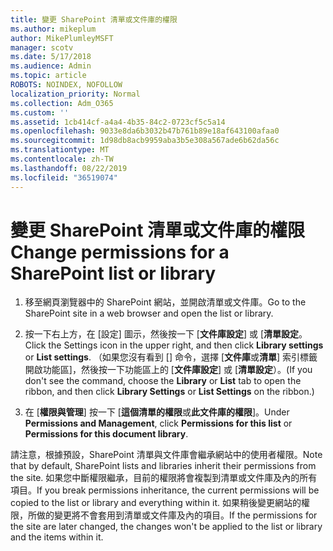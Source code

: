 ```yaml
---
title: 變更 SharePoint 清單或文件庫的權限
ms.author: mikeplum
author: MikePlumleyMSFT
manager: scotv
ms.date: 5/17/2018
ms.audience: Admin
ms.topic: article
ROBOTS: NOINDEX, NOFOLLOW
localization_priority: Normal
ms.collection: Adm_O365
ms.custom: ''
ms.assetid: 1cb414cf-a4a4-4b35-84c2-0723cf5c5a14
ms.openlocfilehash: 9033e8da6b3032b47b761b89e18af643100afaa0
ms.sourcegitcommit: 1d98db8acb9959aba3b5e308a567ade6b62da56c
ms.translationtype: MT
ms.contentlocale: zh-TW
ms.lasthandoff: 08/22/2019
ms.locfileid: "36519074"
---
```

# <a name="change-permissions-for-a-sharepoint-list-or-library"></a><span data-ttu-id="2d716-102">變更 SharePoint 清單或文件庫的權限</span><span class="sxs-lookup"><span data-stu-id="2d716-102">Change permissions for a SharePoint list or library</span></span>

1. <span data-ttu-id="2d716-103">移至網頁瀏覽器中的 SharePoint 網站，並開啟清單或文件庫。</span><span class="sxs-lookup"><span data-stu-id="2d716-103">Go to the SharePoint site in a web browser and open the list or library.</span></span>
    
2. <span data-ttu-id="2d716-104">按一下右上方，在 [設定] 圖示，然後按一下 [**文件庫設定**] 或 [**清單設定**。</span><span class="sxs-lookup"><span data-stu-id="2d716-104">Click the Settings icon in the upper right, and then click **Library settings** or **List settings**.</span></span> <span data-ttu-id="2d716-105">（如果您沒有看到 [] 命令，選擇 [**文件庫**或**清單**] 索引標籤開啟功能區]，然後按一下功能區上的 [**文件庫設定**] 或 [**清單設定**）。</span><span class="sxs-lookup"><span data-stu-id="2d716-105">(If you don't see the command, choose the **Library** or **List** tab to open the ribbon, and then click **Library Settings** or **List Settings** on the ribbon.)</span></span> 
    
3. <span data-ttu-id="2d716-106">在 [**權限與管理**] 按一下 [**這個清單的權限**或**此文件庫的權限**]。</span><span class="sxs-lookup"><span data-stu-id="2d716-106">Under **Permissions and Management**, click **Permissions for this list** or **Permissions for this document library**.</span></span>
    
<span data-ttu-id="2d716-107">請注意，根據預設，SharePoint 清單與文件庫會繼承網站中的使用者權限。</span><span class="sxs-lookup"><span data-stu-id="2d716-107">Note that by default, SharePoint lists and libraries inherit their permissions from the site.</span></span> <span data-ttu-id="2d716-108">如果您中斷權限繼承，目前的權限將會複製到清單或文件庫及內的所有項目。</span><span class="sxs-lookup"><span data-stu-id="2d716-108">If you break permissions inheritance, the current permissions will be copied to the list or library and everything within it.</span></span> <span data-ttu-id="2d716-109">如果稍後變更網站的權限，所做的變更將不會套用到清單或文件庫及內的項目。</span><span class="sxs-lookup"><span data-stu-id="2d716-109">If the permissions for the site are later changed, the changes won't be applied to the list or library and the items within it.</span></span>
  

